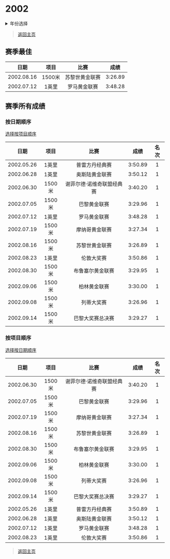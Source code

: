 # 2002

<details>
<summary>年份选择</summary>

- [1998](./Results/1998.md)
- [1999](./Results/1999.md)
- [2001](./Results/2001.md)
- [2002](./Results/2002.md)

</details>

> [返回主页](../Profile.md)

## 赛季最佳

|    日期    |  项目  |      比赛      |  成绩   |
| :--------: | :----: | :------------: | :-----: |
| 2002.08.16 | 1500米 | 苏黎世黄金联赛 | 3:26.89 |
| 2002.07.12 | 1英里  |  罗马黄金联赛  | 3:48.28 |

## 赛季所有成绩

### 按日期顺序<a id='1'></a>

[选择按项目顺序](#2)

|    日期    |  项目  |           比赛            |  成绩   | 名次 |
| :--------: | :----: | :-----------------------: | :-----: | :--: |
| 2002.05.26 | 1英里  |      普雷方丹经典赛       | 3:50.89 |  1   |
| 2002.06.28 | 1英里  |      奥斯陆黄金联赛       | 3:50.12 |  1   |
| 2002.06.30 | 1500米 | 谢菲尔德·诺维奇联盟经典赛 | 3:40.20 |  1   |
| 2002.07.05 | 1500米 |       巴黎黄金联赛        | 3:29.96 |  1   |
| 2002.07.12 | 1英里  |       罗马黄金联赛        | 3:48.28 |  1   |
| 2002.07.19 | 1500米 |      摩纳哥黄金联赛       | 3:27.34 |  1   |
| 2002.08.16 | 1500米 |      苏黎世黄金联赛       | 3:26.89 |  1   |
| 2002.08.23 | 1英里  |        伦敦大奖赛         | 3:50.86 |  1   |
| 2002.08.30 | 1500米 |     布鲁塞尔黄金联赛      | 3:29.95 |  1   |
| 2002.09.06 | 1500米 |       柏林黄金联赛        | 3:30.00 |  1   |
| 2002.09.08 | 1500米 |        列蒂大奖赛         | 3:26.96 |  1   |
| 2002.09.14 | 1500米 |     巴黎大奖赛总决赛      | 3:29.27 |  1   |

### 按项目顺序<a id='2'></a>

[选择按日期顺序](#1)

|    日期    |  项目  |           比赛            |  成绩   | 名次 |
| :--------: | :----: | :-----------------------: | :-----: | :--: |
| 2002.06.30 | 1500米 | 谢菲尔德·诺维奇联盟经典赛 | 3:40.20 |  1   |
| 2002.07.05 | 1500米 |       巴黎黄金联赛        | 3:29.96 |  1   |
| 2002.07.19 | 1500米 |      摩纳哥黄金联赛       | 3:27.34 |  1   |
| 2002.08.16 | 1500米 |      苏黎世黄金联赛       | 3:26.89 |  1   |
| 2002.08.30 | 1500米 |     布鲁塞尔黄金联赛      | 3:29.95 |  1   |
| 2002.09.06 | 1500米 |       柏林黄金联赛        | 3:30.00 |  1   |
| 2002.09.08 | 1500米 |        列蒂大奖赛         | 3:26.96 |  1   |
| 2002.09.14 | 1500米 |     巴黎大奖赛总决赛      | 3:29.27 |  1   |
| 2002.05.26 | 1英里  |      普雷方丹经典赛       | 3:50.89 |  1   |
| 2002.06.28 | 1英里  |      奥斯陆黄金联赛       | 3:50.12 |  1   |
| 2002.07.12 | 1英里  |       罗马黄金联赛        | 3:48.28 |  1   |
| 2002.08.23 | 1英里  |        伦敦大奖赛         | 3:50.86 |  1   |

> [返回主页](../Profile.md)

